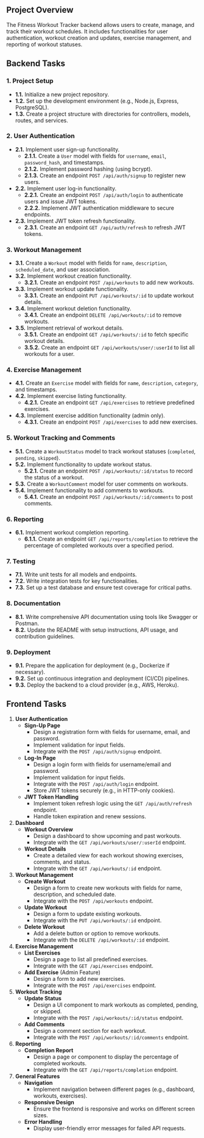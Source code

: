 ## Project Overview

The Fitness Workout Tracker backend allows users to create, manage, and track their workout schedules. It includes functionalities for user authentication, workout creation and updates, exercise management, and reporting of workout statuses.

## Backend Tasks

### 1. **Project Setup**

- **1.1.** Initialize a new project repository.
- **1.2.** Set up the development environment (e.g., Node.js, Express, PostgreSQL).
- **1.3.** Create a project structure with directories for controllers, models, routes, and services.

### 2. **User Authentication**

- **2.1.** Implement user sign-up functionality.
    - **2.1.1.** Create a `User` model with fields for `username`, `email`, `password_hash`, and timestamps.
    - **2.1.2.** Implement password hashing (using bcrypt).
    - **2.1.3.** Create an endpoint `POST /api/auth/signup` to register new users.
- **2.2.** Implement user log-in functionality.
    - **2.2.1.** Create an endpoint `POST /api/auth/login` to authenticate users and issue JWT tokens.
    - **2.2.2.** Implement JWT authentication middleware to secure endpoints.
- **2.3.** Implement JWT token refresh functionality.
    - **2.3.1.** Create an endpoint `GET /api/auth/refresh` to refresh JWT tokens.

### 3. **Workout Management**

- **3.1.** Create a `Workout` model with fields for `name`, `description`, `scheduled_date`, and user association.
- **3.2.** Implement workout creation functionality.
    - **3.2.1.** Create an endpoint `POST /api/workouts` to add new workouts.
- **3.3.** Implement workout update functionality.
    - **3.3.1.** Create an endpoint `PUT /api/workouts/:id` to update workout details.
- **3.4.** Implement workout deletion functionality.
    - **3.4.1.** Create an endpoint `DELETE /api/workouts/:id` to remove workouts.
- **3.5.** Implement retrieval of workout details.
    - **3.5.1.** Create an endpoint `GET /api/workouts/:id` to fetch specific workout details.
    - **3.5.2.** Create an endpoint `GET /api/workouts/user/:userId` to list all workouts for a user.

### 4. **Exercise Management**

- **4.1.** Create an `Exercise` model with fields for `name`, `description`, `category`, and timestamps.
- **4.2.** Implement exercise listing functionality.
    - **4.2.1.** Create an endpoint `GET /api/exercises` to retrieve predefined exercises.
- **4.3.** Implement exercise addition functionality (admin only).
    - **4.3.1.** Create an endpoint `POST /api/exercises` to add new exercises.

### 5. **Workout Tracking and Comments**

- **5.1.** Create a `WorkoutStatus` model to track workout statuses (`completed`, `pending`, `skipped`).
- **5.2.** Implement functionality to update workout status.
    - **5.2.1.** Create an endpoint `POST /api/workouts/:id/status` to record the status of a workout.
- **5.3.** Create a `WorkoutComment` model for user comments on workouts.
- **5.4.** Implement functionality to add comments to workouts.
    - **5.4.1.** Create an endpoint `POST /api/workouts/:id/comments` to post comments.

### 6. **Reporting**

- **6.1.** Implement workout completion reporting.
    - **6.1.1.** Create an endpoint `GET /api/reports/completion` to retrieve the percentage of completed workouts over a specified period.

### 7. **Testing**

- **7.1.** Write unit tests for all models and endpoints.
- **7.2.** Write integration tests for key functionalities.
- **7.3.** Set up a test database and ensure test coverage for critical paths.

### 8. **Documentation**

- **8.1.** Write comprehensive API documentation using tools like Swagger or Postman.
- **8.2.** Update the README with setup instructions, API usage, and contribution guidelines.

### 9. **Deployment**

- **9.1.** Prepare the application for deployment (e.g., Dockerize if necessary).
- **9.2.** Set up continuous integration and deployment (CI/CD) pipelines.
- **9.3.** Deploy the backend to a cloud provider (e.g., AWS, Heroku).

## Frontend Tasks

1. **User Authentication**
    - **Sign-Up Page**
        - Design a registration form with fields for username, email, and password.
        - Implement validation for input fields.
        - Integrate with the `POST /api/auth/signup` endpoint.
    - **Log-In Page**
        - Design a login form with fields for username/email and password.
        - Implement validation for input fields.
        - Integrate with the `POST /api/auth/login` endpoint.
        - Store JWT tokens securely (e.g., in HTTP-only cookies).
    - **JWT Token Handling**
        - Implement token refresh logic using the `GET /api/auth/refresh` endpoint.
        - Handle token expiration and renew sessions.
2. **Dashboard**
    - **Workout Overview**
        - Design a dashboard to show upcoming and past workouts.
        - Integrate with the `GET /api/workouts/user/:userId` endpoint.
    - **Workout Details**
        - Create a detailed view for each workout showing exercises, comments, and status.
        - Integrate with the `GET /api/workouts/:id` endpoint.
3. **Workout Management**
    - **Create Workout**
        - Design a form to create new workouts with fields for name, description, and scheduled date.
        - Integrate with the `POST /api/workouts` endpoint.
    - **Update Workout**
        - Design a form to update existing workouts.
        - Integrate with the `PUT /api/workouts/:id` endpoint.
    - **Delete Workout**
        - Add a delete button or option to remove workouts.
        - Integrate with the `DELETE /api/workouts/:id` endpoint.
4. **Exercise Management**
    - **List Exercises**
        - Design a page to list all predefined exercises.
        - Integrate with the `GET /api/exercises` endpoint.
    - **Add Exercise** (Admin Feature)
        - Design a form to add new exercises.
        - Integrate with the `POST /api/exercises` endpoint.
5. **Workout Tracking**
    - **Update Status**
        - Design a UI component to mark workouts as completed, pending, or skipped.
        - Integrate with the `POST /api/workouts/:id/status` endpoint.
    - **Add Comments**
        - Design a comment section for each workout.
        - Integrate with the `POST /api/workouts/:id/comments` endpoint.
6. **Reporting**
    - **Completion Report**
        - Design a page or component to display the percentage of completed workouts.
        - Integrate with the `GET /api/reports/completion` endpoint.
7. **General Features**
    - **Navigation**
        - Implement navigation between different pages (e.g., dashboard, workouts, exercises).
    - **Responsive Design**
        - Ensure the frontend is responsive and works on different screen sizes.
    - **Error Handling**
        - Display user-friendly error messages for failed API requests.